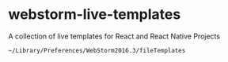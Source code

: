 # webstorm-live-templates
A collection of live templates for React and React Native Projects

    ~/Library/Preferences/WebStorm2016.3/fileTemplates